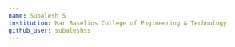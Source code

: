 ```yaml
---
name: Subalesh S
institution: Mar Baselios College of Engineering & Technology
github_user: subaleshss
---
```

